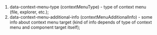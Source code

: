 1. data-context-menu-type (contextMenuType) - type of context menu (file, explorer, etc.);
2. data-context-menu-additional-info (contextMenuAdditionalInfo) - some info about context menu target
   (kind of info depends of type of context menu and component target itself);
